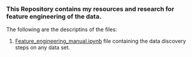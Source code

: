 ### This Repository contains my resources and research for feature engineering of the data.
The following are the descriptins of the files:
1. [Feature_engineering_manual.ipynb](https://github.com/asbassan/feature_engineering/blob/master/Feature_engineering_manual.ipynb) file containing the data discovery steps on any data set.
